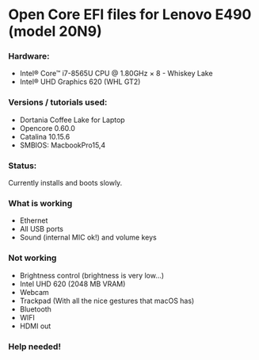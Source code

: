 
# Open Core EFI files for Lenovo E490 (model 20N9)

### Hardware:
- Intel® Core™ i7-8565U CPU @ 1.80GHz × 8 - Whiskey Lake
- Intel® UHD Graphics 620 (WHL GT2)

### Versions / tutorials used:
- Dortania Coffee Lake for Laptop
- Opencore 0.60.0
- Catalina 10.15.6
- SMBIOS: MacbookPro15,4

### Status:
Currently installs and boots slowly.


### What is working 
* Ethernet
* All USB ports
* Sound (internal MIC ok!) and volume keys

### Not working
* Brightness control (brightness is very low...)
* Intel UHD 620 (2048 MB VRAM)
* Webcam
* Trackpad (With all the nice gestures that macOS has)
* Bluetooth
* WIFI
* HDMI out

### Help needed!